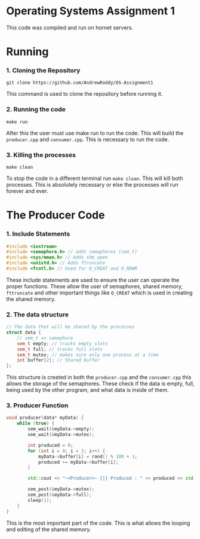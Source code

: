 # Operating Systems Assignment 1

This code was compiled and run on hornet servers.

# Running
### 1. Cloning the Repository
```
git clone https://github.com/AndrewRoddy/OS-Assignment1
```
This command is used to clone the repository before running it.

### 2. Running the code
```
make run
```
After this the user must use make run to run the code.
This will build the `producer.cpp` and `consumer.cpp`.
This is necessary to run the code.

### 3. Killing the processes
```
make clean
```
To stop the code in a different terminal run `make clean`. This will kill both processes. This is absolutely necessary or else the processes will run forever and ever.

# The Producer Code

### 1. Include Statements
```cpp
#include <iostream>
#include <semaphore.h> // adds semaphores (sem_t)
#include <sys/mman.h> // Adds shm_open
#include <unistd.h> // Adds ftruncate
#include <fcntl.h> // Used for O_CREAT and O_RDWR
```
These include statements are used to ensure the user can operate the proper functions. These allow the user of semaphores, shared memory, `fttruncate` and other important things like `O_CREAT` which is used in creating the shared memory.

### 2. The data structure

```cpp
// The data that will be shared by the processes
struct data {
    // sem_t => semaphore
    sem_t empty; // tracks empty slots
    sem_t full; // tracks full slots
    sem_t mutex; // makes sure only one process at a time
    int buffer[2]; // Shared buffer
};
```
This structure is created in both the `producer.cpp` and the `consumer.cpp` this allows the storage of the semaphores. These check if the data is empty, full, being used by the other program, and what data is inside of them.

### 3. Producer Function

```cpp
void producer(data* myData) {
    while (true) {
        sem_wait(&myData->empty);
        sem_wait(&myData->mutex);

        int produced = 0;
        for (int i = 0; i < 2; i++) {
            myData->buffer[i] = rand() % 100 + 1;
            produced += myData->buffer[i];
        }

        std::cout << "~<Producer>~ {|} Produced : " << produced << std::endl;

        sem_post(&myData->mutex); 
        sem_post(&myData->full); 
        sleep(1);
    }
}
```
This is the most important part of the code. This is what allows the looping and editing of the shared memory.
